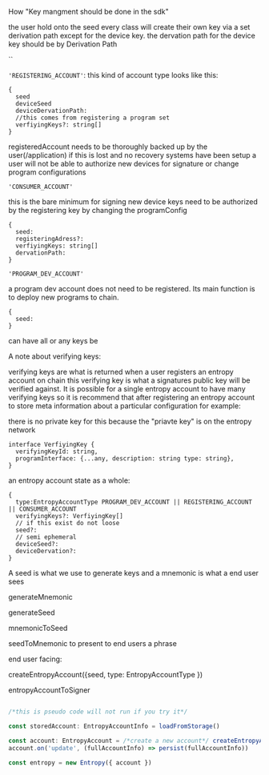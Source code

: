 How "Key mangment should be done in the sdk"

the user hold onto the seed every class will create their own key via a set derivation path except for the device key. the dervation path for the device key should be by
Derivation Path

``

`'REGISTERING_ACCOUNT'`:
this kind of account type looks like this:

```
{
  seed
  deviceSeed
  deviceDervationPath:
  //this comes from registering a program set
  verfiyingKeys?: string[]
}
```

registeredAccount needs to be thoroughly backed up by the user(/application) if this is lost and no recovery systems have been setup a user will not be able to authorize new devices for signature or change program configurations

`'CONSUMER_ACCOUNT'`

this is the bare minimum for signing new device keys need to be authorized by the registering key by changing the programConfig

```
{
  seed:
  registeringAdress?:
  verfiyingKeys: string[]
  dervationPath:
}
```

`'PROGRAM_DEV_ACCOUNT'`

a program dev account does not need to be registered. Its main function is to deploy new programs to chain.

```
{
  seed:
}
```

can have all or any keys be


A note about verifying keys:

verifying keys are what is returned when a user registers an entropy account on chain this verifying key is what a signatures public key will be verified against. It is possible for a single entropy account to have many verifying keys so it is recommend that after registering an entropy account to store meta information about a particular configuration for example:

there is no private key for this because the "priavte key" is on the entropy network

```
interface VerfiyingKey {
  verifyingKeyId: string,
  programInterface: {...any, description: string type: string},
}
```

an entropy account state as a whole:

```
{
  type:EntropyAccountType PROGRAM_DEV_ACCOUNT || REGISTERING_ACCOUNT || CONSUMER_ACCOUNT
  verifyingKeys?: VerfiyingKey[]
  // if this exist do not loose
  seed?:
  // semi ephemeral
  deviceSeed?:
  deviceDervation?:
}
```

A seed is what we use to generate keys and a mnemonic is what a end user sees

generateMnemonic


generateSeed

mnemonicToSeed

seedToMnemonic
to present to end users a phrase


end user facing:

createEntropyAccount({seed, type: EntropyAccountType })



entropyAccountToSigner


```ts

/*this is pseudo code will not run if you try it*/

const storedAccount: EntropyAccountInfo = loadFromStorage()

const account: EntropyAccount = /*create a new account*/ createEntropyAccount(storedAccount)// or loads an account from storage
account.on('update', (fullAccountInfo) => persist(fullAccountInfo))

const entropy = new Entropy({ account })

```
